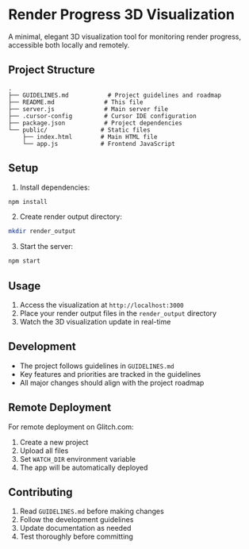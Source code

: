 # Render Progress 3D Visualization

A minimal, elegant 3D visualization tool for monitoring render progress, accessible both locally and remotely.

## Project Structure
```
.
├── GUIDELINES.md           # Project guidelines and roadmap
├── README.md              # This file
├── server.js              # Main server file
├── .cursor-config         # Cursor IDE configuration
├── package.json           # Project dependencies
└── public/               # Static files
    ├── index.html        # Main HTML file
    └── app.js            # Frontend JavaScript
```

## Setup
1. Install dependencies:
```bash
npm install
```

2. Create render output directory:
```bash
mkdir render_output
```

3. Start the server:
```bash
npm start
```

## Usage
1. Access the visualization at `http://localhost:3000`
2. Place your render output files in the `render_output` directory
3. Watch the 3D visualization update in real-time

## Development
- The project follows guidelines in `GUIDELINES.md`
- Key features and priorities are tracked in the guidelines
- All major changes should align with the project roadmap

## Remote Deployment
For remote deployment on Glitch.com:
1. Create a new project
2. Upload all files
3. Set `WATCH_DIR` environment variable
4. The app will be automatically deployed

## Contributing
1. Read `GUIDELINES.md` before making changes
2. Follow the development guidelines
3. Update documentation as needed
4. Test thoroughly before committing 